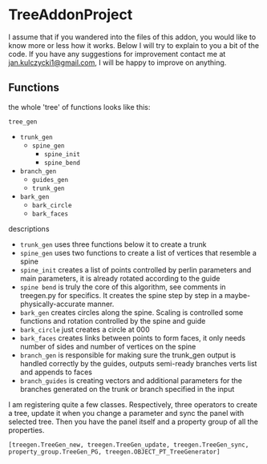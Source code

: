 # TreeAddonProject

I assume that if you wandered into the files of this addon, you would like to know more or less how it works. Below I will try to explain to you a bit of the code.
If you have any suggestions for improvement contact me at jan.kulczycki1@gmail.com, I will be happy to improve on anything.

## Functions

the whole 'tree' of functions looks like this:

`tree_gen`

- `trunk_gen`
  - `spine_gen`
    - `spine_init`
    - `spine_bend`
- `branch_gen`
  - `guides_gen`
  - `trunk_gen`
- `bark_gen`
  - `bark_circle`
  - `bark_faces`

descriptions

- `trunk_gen` uses three functions below it to create a trunk
- `spine_gen` uses two functions to create a list of vertices that resemble a spine
- `spine_init` creates a list of points controlled by perlin parameters and main parameters, it is already rotated according to the guide
- `spine bend` is truly the core of this algorithm, see comments in treegen.py for specifics. It creates the spine step by step in a maybe-physically-accurate manner.
- `bark_gen` creates circles along the spine. Scaling is controlled some functions and rotation controlled by the spine and guide
- `bark_circle` just creates a circle at 000
- `bark_faces` creates links between points to form faces, it only needs number of sides and number of vertices on the spine
- `branch_gen` is responsible for making sure the trunk_gen output is handled correctly by the guides, outputs semi-ready branches verts list and appends to faces
- `branch_guides` is creating vectors and additional parameters for the branches generated on the trunk or branch specified in the input

I am registering quite a few classes. Respectively, three operators to create a tree, update it when you change a parameter and sync the panel with selected tree.
Then you have the panel itself and a property group of all the properties.

`[treegen.TreeGen_new, treegen.TreeGen_update, treegen.TreeGen_sync, property_group.TreeGen_PG, treegen.OBJECT_PT_TreeGenerator]`
